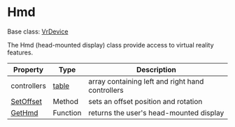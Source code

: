 # Hmd

Base class: [VrDevice](VrDevice.md)

The Hmd (head-mounted display) class provide access to virtual reality features.

| Property | Type | Description |
| --- | --- | --- |
| controllers | [table](https://www.lua.org/manual/5.4/manual.html#6.6) | array containing left and right hand controllers |
| [SetOffset](Hmd_SetOffset.md) | Method | sets an offset position and rotation |
| [GetHmd](GetHmd.md) | Function | returns the user's head-mounted display |
